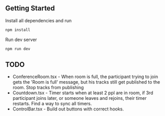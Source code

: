 

## Getting Started

Install all dependencies and run 

```bash
npm install
```

Run dev server

```bash
npm run dev
```

## TODO

* ConferenceRoom.tsx - When room is full, the participant trying to join gets the 'Room is full' message, but his tracks still get published to the room. Stop tracks from publishing
* Countdown.tsx - Timer starts when at least 2 ppl are in room, if 3rd participant joins later, or someone leaves and rejoins, their timer restarts. Find a way to sync all timers.
* ControlBar.tsx - Build out buttons with correct hooks.


